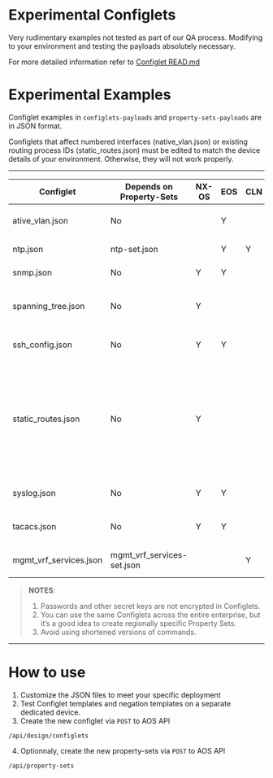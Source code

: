 # Experimental Configlets

Very rudimentary examples not tested as part of our QA process.  Modifying to your environment and testing the payloads absolutely necessary.

For more detailed information refer to [Configlet READ.md](../README.md)


# Experimental Examples
Configlet examples in `configlets-payloads` and `property-sets-payloads` are in JSON format. 

Configlets that affect numbered interfaces (native_vlan.json) or existing routing process IDs (static_routes.json) must be edited to match the device details of your environment.  Otherwise, they will not work properly. 

---

| Configlet              | Depends on Property-Sets   | NX-OS   | EOS     | CLN     | Juniper | Use                                                                                                       |
| ---------------------- | ---------------------------| ------- | ------- | ------- | ------- | --------------------------------------------------------------------------------------------------------- |
| ative_vlan.json        | No                         |         | Y       |         |         | Change the native vlan on a port.                                                                         |
| ntp.json               | ntp-set.json               |         | Y       | Y       |         | Clock and NTP server.                                                                                     |
| snmp.json              | No                         | Y       | Y       |         |         | SNMP Server Configuration.                                                                                |
| spanning_tree.json     | No                         | Y       |         |         |         | Enable Spanning Tree and priority.                                                                        |
| ssh_config.json        | No                         | Y       | Y       |         |         | Console and timeout settings.                                                                             |
| static_routes.json     | No                         | Y       |         |         |         | Create static routes with VRFs. Used when the upstream device doesn't support dynamic routing protocols   |
| syslog.json            | No                         | Y       | Y       |         |         | Trap and logging configuration.                                                                           |
| tacacs.json            | No                         | Y       | Y       |         |         | TACACS and AAA configuration.                                                                             |
| mgmt_vrf_services.json | mgmt_vrf_services-set.json |         |         | Y       |         | Restrict Services in Mgmt VRF.                                                                            |


> **NOTES**:
> 1. Passwords and other secret keys are not encrypted in Configlets.
> 2. You can use the same Configlets across the entire enterprise, but it’s a good idea to create regionally specific Property Sets.
> 3. Avoid using shortened versions of commands. 

---

# How to use
1. Customize the JSON files to meet your specific deployment
2. Test Configlet templates and negation templates on a separate dedicated device.
3. Create the new configlet via `POST` to AOS API 
```
/api/design/configlets
```
4. Optionnaly, create the new property-sets via `POST` to AOS API 
```
/api/property-sets
```